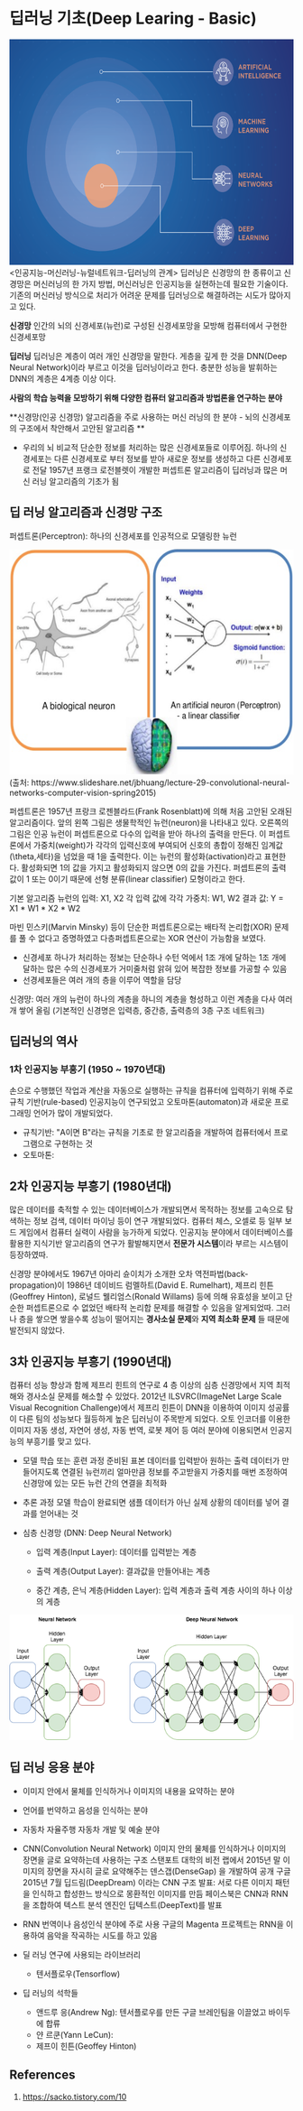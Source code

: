 # 딥러닝 기초(Deep Learing - Basic)

<img src="./primeinfograph.png" width="600" height="400">
<인공지능-머신러닝-뉴럴네트워크-딥러닝의 관계>
딥러닝은 신경망의 한 종류이고 신경망은 머신러닝의 한 가지 방법, 머신러닝은 인공지능을 실현하는데 필요한 기술이다.  
기존의 머신러닝 방식으로 처리가 어려운 문제를 딥러닝으로 해결하려는 시도가 많아지고 있다. 

**신경망**
인간의 뇌의 신경세포(뉴런)로 구성된 신경세포망을 모방해 컴퓨터에서 구현한 신경세포망

**딥러닝**
딥러닝은 계층이 여러 개인 신경망을 말한다. 게층을 깊게 한 것을 DNN(Deep Neural Network)이라 부르고 이것을 딥러닝이라고 한다.
충분한 성능을 발휘하는 DNN의 계층은 4계층 이상 이다.  

**사람의 학습 능력을 모방하기 위해 다양한 컴퓨터 알고리즘과 방법론을 연구하는 분야** 

**신경망(인공 신경망) 알고리즘을 주로 사용하는 머신 러닝의 한 분야 - 뇌의 신경세포의 구조에서 착안해서 고안된 알고리즘 **

* 우리의 뇌
비교적 단순한 정보를 처리하는 많은 신경세포들로 이루어짐. 
하나의 신경세포는 다른 신경세포로 부터 정보를 받아 새로운 정보를 생성하고 다른 신경세포로 전달 
1957년 프랭크 로전블렛이 개발한 퍼셉트론 알고리즘이 딥러닝과 많은 머신 러닝 알고리즘의 기초가 됨

## 딥 러닝 알고리즘과 신경망 구조
퍼셉트론(Perceptron): 하나의 신경세포를 인공적으로 모델링한 뉴런 

<img src="./cnn-computer-vision.png" width="600" height="400">
(출처: https://www.slideshare.net/jbhuang/lecture-29-convolutional-neural-networks-computer-vision-spring2015)

퍼셉트론은 1957년 프랑크 로젠블라드(Frank Rosenblatt)에 의해 처음 고안된 오래된 알고리즘이다. 앞의 왼쪽 그림은 생물학적인 뉴런(neuron)을 나타내고 있다. 
오른쪽의 그림은 인공 뉴런이 퍼셉트론으로 다수의 입력을 받아 하나의 출력을 만든다. 이 퍼셉트론에서 가중치(weight)가 각각의 입력신호에 부여되어 신호의 총합이 정해진 임계값(\theta,세타)을 넘었을 때 1을 출력한다. 이는 뉴런의 활성화(activation)라고 표현한다. 활성화되면 1의 값을 가지고 활성화되지 않으면 0의 값을 가진다. 퍼셉트론의 출력 값이 1 또는 0이기 때문에 선형 분류(linear classifier) 모형이라고 한다. 

기본 알고리즘
뉴런의 입력: X1, X2
각 입력 값에 각각 가중치: W1, W2 
결과 값: Y = X1 * W1 * X2 * W2

마빈 민스키(Marvin Minsky) 등이 단순한 퍼셉트론으로는 배타적 논리합(XOR) 문제를 풀 수 없다고 증명하였고 다층퍼셉트론으로는 XOR 연산이 가능함을 보였다. 

* 신경세포 하나가 처리하는 정보는 단순하나 수턴 억에서 1조 개에 달하는 1조 개에 달하는 많은 수의 신경세포가 거미줄처럼 앍혀 있어 복잡한 정보를 가공할 수 있음
* 선경세포들은 여러 개의 층을 이루어 역할을 담당

신경먕: 여러 개의 뉴런이 하나의 계층을 하니의 계층을 형성하고 이런 계층을 다사 여러 개 쌓어 올림 (기본적인 신경명은 입력층, 중간층, 출력층의 3층 구조 네트워크)

## 딥러닝의 역사

### 1차 인공지능 부흥기 (1950 ~ 1970년대)

손으로 수행했던 작업과 계산을 자동으로 실행하는 규칙을 컴퓨터에 입력하기 위해 주로 규칙 기반(rule-based) 인공지능이 연구되었고 
오토마톤(automaton)과 새로운 프로그래밍 언어가 많이 개발되었다. 

* 규칙기반: "A이면 B"라는 규칙을 기초로 한 알고리즘을 개발하여 컴퓨터에서 프로그램으로 구현하는 것 
* 오토마톤: 

## 2차 인공지능 부흥기 (1980년대)

많은 데이터를 축적할 수 있는 데이터베이스가 개발되면서 목적하는 정보를 고속으로 탐색하는 정보 검색, 데이터 마이닝 등이 연구 개발되었다. 
컴퓨터 체스, 오셀로 등 일부 보드 게임에서 컴퓨터 실력이 사람을 능가하게 되었다. 인공지능 분야에서 데이터베이스를 활용한 지식기반 알고리즘의 연구가 활발해지면서 **전문가 시스템**이라 부르는 시스템이 등장하였따. 

신경망 분야에서도 1967년 아마리 슌이치가 소개한 오차 역전파법(back-propagation)이 1986년 데이비드 럼멜하트(David E. Rumelhart), 제프리 힌튼(Geoffrey Hinton), 로널드 웰리엄스(Ronald Willams) 등에 의해 유효성을 보이고 단순한 퍼셉트론으로  수 없었던 배타적 논리합 문제를 해결할 수 있음을 알게되었따. 그러나 층을 쌓으면 쌓을수록 성능이 떨어지는 **경사소실 문제**와 **지역 최소화 문제** 들 때문에 발전되지 않았다.

## 3차 인공지능 부흥기 (1990년대)

컴퓨터 성능 향상과 함께 제프리 힌트의 연구로 4 층 이상의 심층 신경망에서 지역 최적해와 경사소실 문제를 해소할 수 있었다. 2012년 ILSVRC(ImageNet Large Scale Visual Recognition Challenge)에서 제프리 힌튼이 DNN을 이용하여 이미지 성공률이 다른 팀의 성능보다 월등하게 높은 딥러닝이 주목받게 되었다. 오토 인코더를 이용한 이미지 자동 생성, 자연어 생성, 자동 번역, 로봇 제어 등 여러 분야에 이용되면서 인공지능의 부흥기를 맞고 있다. 

* 모델 학습 또는 훈련 과정 
준비된 표본 데이터를 입력받아 원하는 출력 데이터가 만들어지도록 연결된 뉴런끼리 얼마만큼 정보를 주고받을지 가중치를 매번 조정하여 신경망에 있는 모든 뉴런 간의 연결을 최적화

* 추론 과정
모델 학습이 완료되면 샘플 데이터가 아닌 실제 상황의 데이터를 넣어 결과를 얻어내는 것 

* 심층 신경망 (DNN: Deep Neural Network)

  * 입력 계층(Input Layer): 데이터를 입력받는 계층
  
  * 출력 계층(Output Layer): 결과값을 만들어내는 계층 
  
  * 중간 계층, 은닉 계층(Hidden Layer): 입력 계층과 출력 계층 사이의 하나 이상의 게층 
  
![DNN 구조](./dnn.png)

## 딥 러닝 응용 분야

* 이미지 안에서 물체를 인식하거나 이미지의 내용을 요약하는 분야 
* 언어를 번약하고 음성을 인식하는 분야
* 자동차 자율주행 자동차 개발 및 예술 분야 

* CNN(Convolution Neural Network)
이미지 안의 물체를 인식하거나 이미지의 장면을 글로 요약하는데 사용하는 구조 
스탠포트 대학의 비전 랩에서 2015년 말 이미지의 장면을 자시히 글로 요약해주는 덴스갭(DenseGap) 을 개발하여 공개
구글 2015년 7월 딥드림(DeepDream) 이라는 CNN 구조 발표: 서로 다른 이미지 패턴을 인식하고 합성한느 방식으로 몽환적인 이미지를 만듬
페이스북은 CNN과 RNN을 조합하여 텍스트 분석 엔진인 딥텍스트(DeepText)를 발표 

* RNN
번역이나 음성인식 분야에 주로 사용
구글의 Magenta 프로젝트는 RNN을 이용하여 음악을 작곡하는 시도를 하고 있음

* 딜 러닝 연구에 사용되는 라이브러리

  * 텐서플로우(Tensorflow)
  
* 딥 러닝의 석학들
  * 앤드루 응(Andrew Ng): 텐서플로우를 만든 구글 브레인팀을 이끌었고 바이두에 합류 
  * 얀 르쿤(Yann LeCun):  
  * 제프이 힌튼(Geoffey Hinton)
  

## References
1. https://sacko.tistory.com/10


